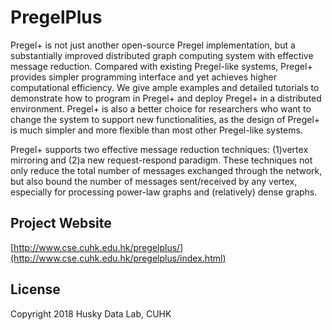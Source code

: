 # PregelPlus

Pregel+ is not just another open-source Pregel implementation, but a substantially improved distributed graph computing system with effective message reduction. Compared with existing Pregel-like systems, Pregel+ provides simpler programming interface and yet achieves higher computational efficiency. We give ample examples and detailed tutorials to demonstrate how to program in Pregel+ and deploy Pregel+ in a distributed environment. Pregel+ is also a better choice for researchers who want to change the system to support new functionalities, as the design of Pregel+ is much simpler and more flexible than most other Pregel-like systems.

Pregel+ supports two effective message reduction techniques: (1)vertex mirroring and (2)a new request-respond paradigm. These techniques not only reduce the total number of messages exchanged through the network, but also bound the number of messages sent/received by any vertex, especially for processing power-law graphs and (relatively) dense graphs.

## Project Website
[http://www.cse.cuhk.edu.hk/pregelplus/](http://www.cse.cuhk.edu.hk/pregelplus/index.html)

## License

Copyright 2018 Husky Data Lab, CUHK
